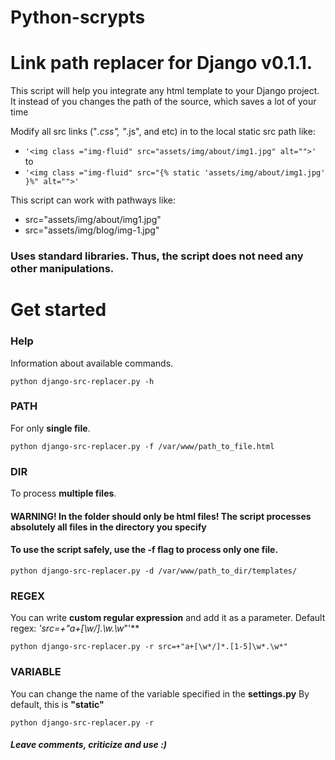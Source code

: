 # Python-scrypts


# Link path replacer for Django v0.1.1. 

This script will help you integrate any html template to your Django project. 
It instead of you changes the path of the source, which saves a lot of your time

Modify all src links ("*.css", "*.js", and etc) in to the local static src path like:
* ```'<img class ="img-fluid" src="assets/img/about/img1.jpg" alt="">'```
to 
* ```'<img class ="img-fluid" src="{% static 'assets/img/about/img1.jpg' }%" alt="">'```

This script can work with pathways like: 
* src="assets/img/about/img1.jpg"
* src="assets/img/blog/img-1.jpg"

### Uses standard libraries. Thus, the script does not need any other manipulations.


# Get started


### Help
Information about available commands.
```
python django-src-replacer.py -h
```
### PATH
For only **single file**.
```
python django-src-replacer.py -f /var/www/path_to_file.html
```

### DIR
To process **multiple files**.
#### WARNING! In the folder should only be html files! The script processes absolutely all files in the directory you specify
#### To use the script safely, use the -f flag to process only one file.
```
python django-src-replacer.py -d /var/www/path_to_dir/templates/
```

### REGEX
You can write **custom regular expression** and add it as a parameter.
Default regex: **'src=+"a+[\w*/]*.\w*.\w*"'**
```
python django-src-replacer.py -r src=+"a+[\w*/]*.[1-5]\w*.\w*"
```

### VARIABLE
You can change the name of the variable specified in the **settings.py**
By default, this is **"static"**
```
python django-src-replacer.py -r 
```

##### Leave comments, criticize and use :)
